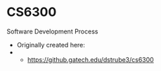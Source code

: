 # CS6300
Software Development Process

* Originally created here:
* * https://github.gatech.edu/dstrube3/cs6300
